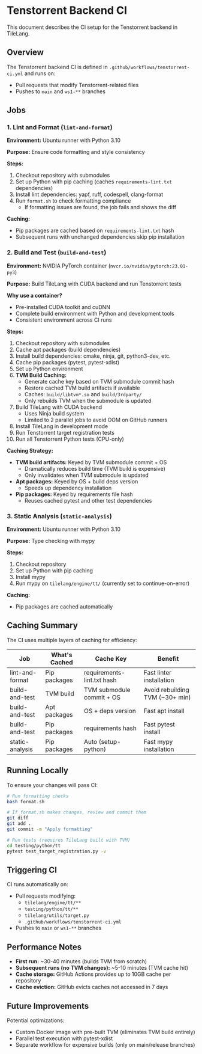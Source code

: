 # Tenstorrent Backend CI

This document describes the CI setup for the Tenstorrent backend in TileLang.

## Overview

The Tenstorrent backend CI is defined in `.github/workflows/tenstorrent-ci.yml` and runs on:
- Pull requests that modify Tenstorrent-related files
- Pushes to `main` and `ws1-**` branches

## Jobs

### 1. Lint and Format (`lint-and-format`)

**Environment:** Ubuntu runner with Python 3.10

**Purpose:** Ensure code formatting and style consistency

**Steps:**
1. Checkout repository with submodules
2. Set up Python with pip caching (caches `requirements-lint.txt` dependencies)
3. Install lint dependencies: yapf, ruff, codespell, clang-format
4. Run `format.sh` to check formatting compliance
   - If formatting issues are found, the job fails and shows the diff

**Caching:**
- Pip packages are cached based on `requirements-lint.txt` hash
- Subsequent runs with unchanged dependencies skip pip installation

### 2. Build and Test (`build-and-test`)

**Environment:** NVIDIA PyTorch container (`nvcr.io/nvidia/pytorch:23.01-py3`)

**Purpose:** Build TileLang with CUDA backend and run Tenstorrent tests

**Why use a container?**
- Pre-installed CUDA toolkit and cuDNN
- Complete build environment with Python and development tools
- Consistent environment across CI runs

**Steps:**
1. Checkout repository with submodules
2. Cache apt packages (build dependencies)
3. Install build dependencies: cmake, ninja, git, python3-dev, etc.
4. Cache pip packages (pytest, pytest-xdist)
5. Set up Python environment
6. **TVM Build Caching:**
   - Generate cache key based on TVM submodule commit hash
   - Restore cached TVM build artifacts if available
   - Caches: `build/libtvm*.so` and `build/3rdparty/`
   - Only rebuilds TVM when the submodule is updated
7. Build TileLang with CUDA backend
   - Uses Ninja build system
   - Limited to 2 parallel jobs to avoid OOM on GitHub runners
8. Install TileLang in development mode
9. Run Tenstorrent target registration tests
10. Run all Tenstorrent Python tests (CPU-only)

**Caching Strategy:**
- **TVM build artifacts:** Keyed by TVM submodule commit + OS
  - Dramatically reduces build time (TVM build is expensive)
  - Only invalidates when TVM submodule is updated
- **Apt packages:** Keyed by OS + build deps version
  - Speeds up dependency installation
- **Pip packages:** Keyed by requirements file hash
  - Reuses cached pytest and other test dependencies

### 3. Static Analysis (`static-analysis`)

**Environment:** Ubuntu runner with Python 3.10

**Purpose:** Type checking with mypy

**Steps:**
1. Checkout repository
2. Set up Python with pip caching
3. Install mypy
4. Run mypy on `tilelang/engine/tt/` (currently set to continue-on-error)

**Caching:**
- Pip packages are cached automatically

## Caching Summary

The CI uses multiple layers of caching for efficiency:

| Job | What's Cached | Cache Key | Benefit |
|-----|---------------|-----------|---------|
| lint-and-format | Pip packages | requirements-lint.txt hash | Fast linter installation |
| build-and-test | TVM build | TVM submodule commit + OS | Avoid rebuilding TVM (~30+ min) |
| build-and-test | Apt packages | OS + deps version | Fast apt install |
| build-and-test | Pip packages | requirements hash | Fast pytest install |
| static-analysis | Pip packages | Auto (setup-python) | Fast mypy installation |

## Running Locally

To ensure your changes will pass CI:

```bash
# Run formatting checks
bash format.sh

# If format.sh makes changes, review and commit them
git diff
git add .
git commit -m "Apply formatting"

# Run tests (requires TileLang built with TVM)
cd testing/python/tt
pytest test_target_registration.py -v
```

## Triggering CI

CI runs automatically on:
- Pull requests modifying:
  - `tilelang/engine/tt/**`
  - `testing/python/tt/**`
  - `tilelang/utils/target.py`
  - `.github/workflows/tenstorrent-ci.yml`
- Pushes to `main` or `ws1-**` branches

## Performance Notes

- **First run:** ~30-40 minutes (builds TVM from scratch)
- **Subsequent runs (no TVM changes):** ~5-10 minutes (TVM cache hit)
- **Cache storage:** GitHub Actions provides up to 10GB cache per repository
- **Cache eviction:** GitHub evicts caches not accessed in 7 days

## Future Improvements

Potential optimizations:
- Custom Docker image with pre-built TVM (eliminates TVM build entirely)
- Parallel test execution with pytest-xdist
- Separate workflow for expensive builds (only on main/release branches)
